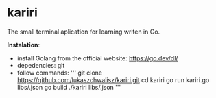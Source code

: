 # kariri
The small terminal aplication for learning writen in Go.

**Instalation**:

- install Golang from the official website: https://go.dev/dl/
- depedencies: git
- follow commands:
'''
  git clone https://github.com/lukaszchwalisz/kariri.git
  cd kariri
  go run kariri.go libs/<nameoflib>.json
  go build
  ./kariri  libs/<nameoflib>.json 
'''